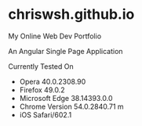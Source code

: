 # chriswsh.github.io
My Online Web Dev Portfolio

An Angular Single Page Application

Currently Tested On
* Opera 40.0.2308.90
* Firefox 49.0.2
* Microsoft Edge 38.14393.0.0
* Chrome Version 54.0.2840.71 m
* iOS Safari/602.1